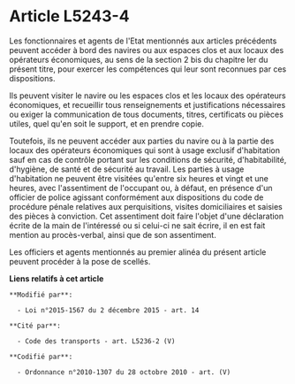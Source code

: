 # Article L5243-4

Les fonctionnaires et agents de l'Etat mentionnés aux articles précédents peuvent accéder à bord des navires ou aux espaces
clos et aux locaux des opérateurs économiques, au sens de la section 2 bis du chapitre Ier du présent titre, pour exercer les
compétences qui leur sont reconnues par ces dispositions.

Ils peuvent visiter le navire ou les espaces clos et les locaux des opérateurs économiques, et recueillir tous renseignements
et justifications nécessaires ou exiger la communication de tous documents, titres, certificats ou pièces utiles, quel qu'en
soit le support, et en prendre copie. 

Toutefois, ils ne peuvent accéder aux parties du navire ou à la partie des locaux des opérateurs économiques qui sont à usage
exclusif d'habitation sauf en cas de contrôle portant sur les conditions de sécurité, d'habitabilité, d'hygiène, de santé et
de sécurité au travail. Les parties à usage d'habitation ne peuvent être visitées qu'entre six heures et vingt et une heures,
avec l'assentiment de l'occupant ou, à défaut, en présence d'un officier de police agissant conformément aux dispositions du
code de procédure pénale relatives aux perquisitions, visites domiciliaires et saisies des pièces à conviction. Cet
assentiment doit faire l'objet d'une déclaration écrite de la main de l'intéressé ou si celui-ci ne sait écrire, il en est
fait mention au procès-verbal, ainsi que de son assentiment.

Les officiers et agents mentionnés au premier alinéa du présent article peuvent procéder à la pose de scellés.

**Liens relatifs à cet article**

	**Modifié par**:

	  - Loi n°2015-1567 du 2 décembre 2015 - art. 14

	**Cité par**:

	  - Code des transports - art. L5236-2 (V)

	**Codifié par**:

	  - Ordonnance n°2010-1307 du 28 octobre 2010 - art. (V)
